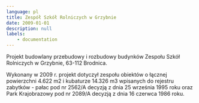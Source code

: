 ```yaml
---
language: pl
title: Zespół Szkół Rolniczych w Grzybnie
date: 2009-01-01
description: null
labels:
    - documentation
---
```


Projekt budowlany przebudowy i rozbudowy budynków Zespołu Szkół Rolniczych w Grzybnie, 63-112 Brodnica.

Wykonany w 2009 r. projekt dotyczył zespołu obiektów  o łącznej powierzchni 4.622 m2  i kubaturze 14.326 m3 wpisanych do rejestru zabytków - pałac pod nr 2562/A decyzją z dnia 25 września 1995 roku oraz Park Krajobrazowy pod nr 2089/A decyzją z dnia 16 czerwca 1986 roku.
